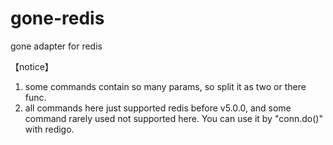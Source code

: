 # gone-redis
gone adapter for redis

【notice】
1. some commands contain so many params, so split it as two or there func.
2. all commands here just supported redis before v5.0.0, and some command rarely used not supported here. You can use it by "conn.do()" with redigo.